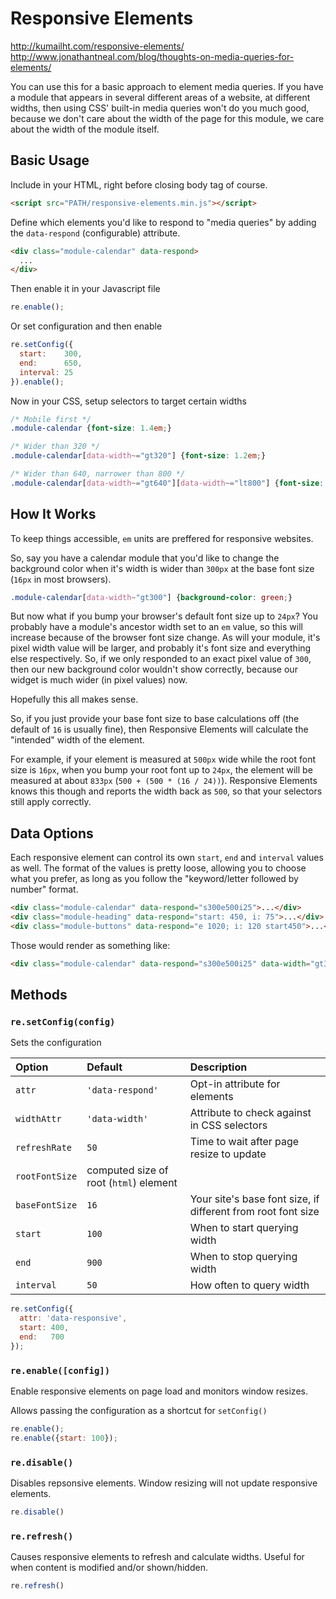 # Responsive Elements

http://kumailht.com/responsive-elements/  
http://www.jonathantneal.com/blog/thoughts-on-media-queries-for-elements/

You can use this for a basic approach to element media queries. If you have a module that appears in several different areas of a website, at different widths, then using CSS' built-in media queries won't do you much good, because we don't care about the width of the page for this module, we care about the width of the module itself.

## Basic Usage

Include in your HTML, right before closing body tag of course.

~~~html
<script src="PATH/responsive-elements.min.js"></script>
~~~

Define which elements you'd like to respond to "media queries" by adding the `data-respond` (configurable) attribute.

~~~html
<div class="module-calendar" data-respond>
  ...
</div>
~~~

Then enable it in your Javascript file

~~~js
re.enable();
~~~

Or set configuration and then enable

~~~js
re.setConfig({
  start:    300,
  end:      650,
  interval: 25
}).enable();
~~~

Now in your CSS, setup selectors to target certain widths

~~~css
/* Mobile first */
.module-calendar {font-size: 1.4em;}

/* Wider than 320 */
.module-calendar[data-width~="gt320"] {font-size: 1.2em;}

/* Wider than 640, narrower than 800 */
.module-calendar[data-width~="gt640"][data-width~="lt800"] {font-size: 1em;}
~~~

## How It Works

To keep things accessible, `em` units are preffered for responsive websites.

So, say you have a calendar module that you'd like to change the background color when it's width is wider than `300px` at the base font size (`16px` in most browsers).

~~~css
.module-calendar[data-width~"gt300"] {background-color: green;}
~~~

But now what if you bump your browser's default font size up to `24px`? You probably have a module's ancestor width set to an `em` value, so this will increase because of the browser font size change. As will your module, it's pixel width value will be larger, and probably it's font size and everything else respectively. So, if we only responded to an exact pixel value of `300`, then our new background color wouldn't show correctly, because our widget is much wider (in pixel values) now.

Hopefully this all makes sense.

So, if you just provide your base font size to base calculations off (the default of `16` is usually fine), then Responsive Elements will calculate the "intended" width of the element.

For example, if your element is measured at `500px` wide while the root font size is `16px`, when you bump your root font up to `24px`, the element will be measured at about `833px` (`500 + (500 * (16 / 24))`). Responsive Elements knows this though and reports the width back as `500`, so that your selectors still apply correctly.

## Data Options

Each responsive element can control its own `start`, `end` and `interval` values as well. The format of the values is pretty loose, allowing you to choose what you prefer, as long as you follow the "keyword/letter followed by number" format.

~~~html
<div class="module-calendar" data-respond="s300e500i25">...</div>
<div class="module-heading" data-respond="start: 450, i: 75">...</div>
<div class="module-buttons" data-respond="e 1020; i: 120 start450">...</div>
~~~

Those would render as something like:

~~~html
<div class="module-calendar" data-respond="s300e500i25" data-width="gt300 gt325 gt350 gt375 gt400 lt425 lt450 lt475 lt500">...</div>
~~~

## Methods

### `re.setConfig(config)`

Sets the configuration


| Option | Default | Description |
|:-------|:--------|:------------|
| `attr` | `'data-respond'` | Opt-in attribute for elements |
| `widthAttr` | `'data-width'` | Attribute to check against in CSS selectors |
| `refreshRate` | `50` | Time to wait after page resize to update |
| `rootFontSize` | computed size of root (`html`) element | |
| `baseFontSize` | `16` | Your site's base font size, if different from root font size |
| `start` | `100` | When to start querying width |
| `end` | `900` | When to stop querying width |
| `interval` | `50` | How often to query width |

~~~js
re.setConfig({
  attr: 'data-responsive',
  start: 400,
  end:   700
});
~~~

### `re.enable([config])`

Enable responsive elements on page load and monitors window resizes.

Allows passing the configuration as a shortcut for `setConfig()`

~~~js
re.enable();
re.enable({start: 100});
~~~

### `re.disable()`

Disables repsonsive elements. Window resizing will not update responsive elements.

~~~js
re.disable()
~~~

### `re.refresh()`

Causes responsive elements to refresh and calculate widths. Useful for when content is modified and/or shown/hidden.

~~~js
re.refresh()
~~~
